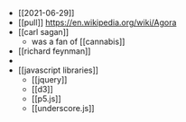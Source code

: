 - [[2021-06-29]]
- [[pull]] https://en.wikipedia.org/wiki/Agora
- [[carl sagan]] 
	- was a fan of [[cannabis]]
- [[richard feynman]]
- 
- [[javascript libraries]]
	- [[jquery]]
	- [[d3]]
	- [[p5.js]]
	- [[underscore.js]]